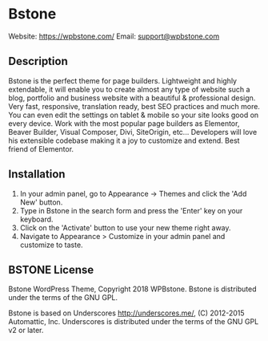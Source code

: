 # Bstone
Website: https://wpbstone.com/
Email: support@wpbstone.com

## Description
Bstone is the perfect theme for page builders. Lightweight and highly extendable, it will enable you to create almost any type of website such a blog, portfolio and business website with a beautiful & professional design. Very fast, responsive, translation ready, best SEO practices and much more. You can even edit the settings on tablet & mobile so your site looks good on every device. Work with the most popular page builders as Elementor, Beaver Builder, Visual Composer, Divi, SiteOrigin, etc... Developers will love his extensible codebase making it a joy to customize and extend. Best friend of Elementor.

## Installation
1. In your admin panel, go to Appearance -> Themes and click the 'Add New' button.
2. Type in Bstone in the search form and press the 'Enter' key on your keyboard.
3. Click on the 'Activate' button to use your new theme right away.
4. Navigate to Appearance > Customize in your admin panel and customize to taste.

## BSTONE License
Bstone WordPress Theme, Copyright 2018 WPBstone.
Bstone is distributed under the terms of the GNU GPL.

Bstone is based on Underscores http://underscores.me/, (C) 2012-2015 Automattic, Inc.
Underscores is distributed under the terms of the GNU GPL v2 or later.
